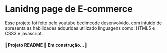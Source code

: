 <h1>Lanidng page de E-commerce</h1>
<p>Esse projeto foi feito pelo youtube bedimcode desenvolvido, com intuido de apresenta as habilidades adquridas utilizado linguagens como: HTML5 e CSS3 e javascript.

<br>
<h4>🚧Projeto README 🚀 Em construção...🚧</h4>

